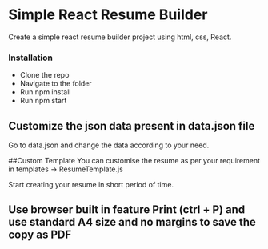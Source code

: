 # Simple React Resume Builder
Create a simple react resume builder project using html, css, React.

### Installation
- Clone the repo
- Navigate to the folder
- Run npm install
- Run npm start

## Customize the json data present in data.json file
Go to data.json and change the data according to your need.

##Custom Template
You can customise the resume as per your requirement in templates -> ResumeTemplate.js 

Start creating your resume in short period of time.

## Use browser built in feature Print (ctrl + P) and use standard A4 size and no margins to save the copy as PDF
